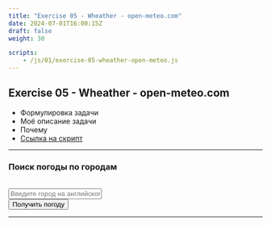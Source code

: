 ```yaml
---
title: "Exercise 05 - Wheather - open-meteo.com"
date: 2024-07-01T16:00:15Z
draft: false
weight: 30

scripts:
    - /js/01/exercise-05-wheather-open-meteo.js
---
```


## Exercise 05 - Wheather - open-meteo.com

* Формулировка задачи
* Моё описание задачи
* Почему
* [Ссылка на скрипт](/js/01/exercise-05-weather-open-meteo.js)

---
<h3>Поиск погоды по городам</h3>
<br>
<input type="text" id="city-input" placeholder="Введите город на английском языке">
<br>
<button class="button button-success" onclick="loadWeather()">Получить погоду</button>
<br>
<div id="weather" class="panel panel-notice" style="display: none"></div>

---